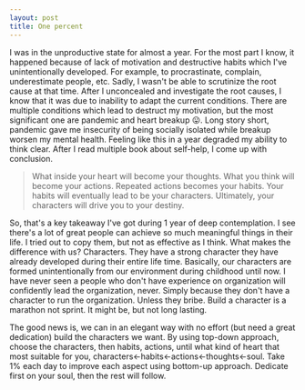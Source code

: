 ```yaml
---
layout: post
title: One percent
---
```


I was in the unproductive state for almost a year. For the most part I know, it happened because of lack of motivation and destructive habits which I've unintentionally developed. For example, to procrastinate, complain, underestimate people, etc. Sadly, I wasn't be able to scrutinize the root cause at that time. After I unconcealed and investigate the root causes, I know that it was due to inability to adapt the current conditions. There are multiple conditions which lead to destruct my motivation, but the most significant one are pandemic and heart breakup 😛. Long story short, pandemic gave me insecurity of being socially isolated while breakup worsen my mental health. Feeling like this in a year degraded my ability to think clear. After I read multiple book about self-help, I come up with conclusion.

> What inside your heart will become your thoughts. What you think will become your actions. Repeated actions becomes your habits. Your habits will eventually lead to be your characters. Ultimately, your characters will drive you to your destiny.

So, that's a key takeaway I've got during 1 year of deep contemplation. I see there's a lot of great people can achieve so much meaningful things in their life. I tried out to copy them, but not as effective as I think. What makes the difference with us? Characters. They have a strong character they have already developed during their entire life time. Basically, our characters are formed unintentionally from our environment during childhood until now. I have never seen a people who don't have experience on organization will confidently lead the organization, never. Simply because they don't have a character to run the organization. Unless they bribe. Build a character is a marathon not sprint. It might be, but not long lasting.

The good news is, we can in an elegant way with no effort (but need a great dedication) build the characters we want. By using top-down approach, choose the characters, then habits, actions, until what kind of heart that most suitable for you, characters<-habits<-actions<-thoughts<-soul. Take 1% each day to improve each aspect using bottom-up approach. Dedicate first on your soul, then the rest will follow.
